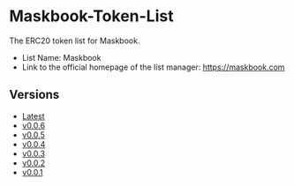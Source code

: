 # Maskbook-Token-List

The ERC20 token list for Maskbook.

- List Name: Maskbook
- Link to the official homepage of the list manager: https://maskbook.com

## Versions

- [Latest](https://raw.githubusercontent.com/DimensionDev/Maskbook-Token-List/gh-pages/maskbook.json)
- [v0.0.6](https://raw.githubusercontent.com/DimensionDev/Maskbook-Token-List/gh-pages/maskbook_v_0_0_6.json)
- [v0.0.5](https://raw.githubusercontent.com/DimensionDev/Maskbook-Token-List/gh-pages/maskbook_v_0_0_5.json)
- [v0.0.4](https://raw.githubusercontent.com/DimensionDev/Maskbook-Token-List/gh-pages/maskbook_v_0_0_4.json)
- [v0.0.3](https://raw.githubusercontent.com/DimensionDev/Maskbook-Token-List/gh-pages/maskbook_v_0_0_3.json)
- [v0.0.2](https://raw.githubusercontent.com/DimensionDev/Maskbook-Token-List/gh-pages/maskbook_v_0_0_2.json)
- [v0.0.1](https://raw.githubusercontent.com/DimensionDev/Maskbook-Token-List/gh-pages/maskbook_v_0_0_1.json)
